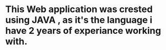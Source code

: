 # This Web application was crested using JAVA , as it's the language i have 2 years of experiance working with.